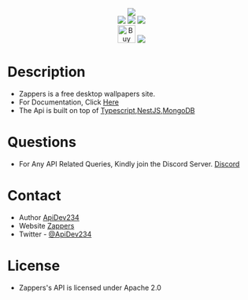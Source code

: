 <div align="center">
<img src="https://zappers.in.net/favicon.ico"/>
<br />
<img src="https://img.shields.io/discord/910517020863381504" />
<img src="https://img.shields.io/badge/license-Apache-blue" />
<img src="https://img.shields.io/twitter/follow/ApiDev234?style=social" />
<br />
<a href='https://ko-fi.com/Q5Q15EYG6' target='_blank'><img height='36' style='border:0px;height:36px;' src='https://cdn.ko-fi.com/cdn/kofi4.png?v=3' border='0' alt='Buy Me a Coffee at ko-fi.com' /></a>
    <a href="https://paypal.me/apidev234wtf" target="_blank"><img src="https://img.shields.io/badge/Donate-PayPal-ff3f59.svg"/></a>
</div>



# Description
- Zappers is a free desktop wallpapers site.
- For Documentation, Click [Here](https://docs.zappers.in.net)
- The Api is built on top of [Typescript](https://typescriptlang.org),[NestJS](https://nestjs.com),[MongoDB](https://mongodb.com)

# Questions
- For Any API Related Queries, Kindly join the Discord Server. [Discord](https://discord.zappers.in.net)

# Contact
- Author [ApiDev234](https://apidev234.wtf)
- Website [Zappers](https://zappers.in.net)
- Twitter - [@ApiDev234](https://twitter.com/ApiDev234)

# License
- Zappers's API is licensed under Apache 2.0
